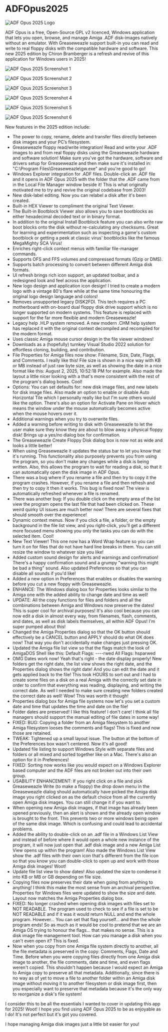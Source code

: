 # ADFOpus2025

![ADF Opus 2025 Logo](https://raw.githubusercontent.com/chironb/ADFOpus2025/refs/heads/main/ADF_Opus_2025_Logo.png?raw=true)

ADF Opus is a free, Open-Source GPL v2 licenced, Windows application that lets you open, browse, and manage Amiga .ADF disk-images natively without an emulator. With Greaseweazle support built-in you can read and write to real floppy disks with the compatible hardware and software. This new 2025 edition by Chiron Bramberger is a refresh and revive of this application for Windows users in 2025!

![ADF Opus 2025 Screenshot 1](https://raw.githubusercontent.com/chironb/ADFOpus2025/refs/heads/main/readme.png?raw=true)

![ADF Opus 2025 Screenshot 2](https://raw.githubusercontent.com/chironb/ADFOpus2025/refs/heads/main/readme2.png?raw=true)

![ADF Opus 2025 Screenshot 3](https://raw.githubusercontent.com/chironb/ADFOpus2025/refs/heads/main/readme3.png?raw=true)

![ADF Opus 2025 Screenshot 4](https://raw.githubusercontent.com/chironb/ADFOpus2025/refs/heads/main/readme4.png?raw=true)

![ADF Opus 2025 Screenshot 5](https://raw.githubusercontent.com/chironb/ADFOpus2025/refs/heads/main/readme5.png?raw=true)

![ADF Opus 2025 Screenshot 6](https://raw.githubusercontent.com/chironb/ADFOpus2025/refs/heads/main/readme6.png?raw=true)

New features in the 2025 edition include: 
- The power to copy, rename, delete and transfer files directly between disk images and your PC’s filesystem.
- Greaseweazle floppy read/write integration! Read and write your .ADF images to and from real floppy disks using the Greaseweazle hardware and software solution! Make sure you've got the hardware, software and drivers setup for Greaseweazle and then make sure it's installed in: "C:\Program Files\Greaseweazle\gw.exe" and you're good to go!
- Windows Explorer integration for .ADF files. Double-click an .ADF file and it opens in ADF Opus 2025 with the folder that the .ADF came from in the Local File Manager window beside it! This is what originally motivated me to try and revive the original codebase from 2003!
- New disk-label editing. Now you can relabel a disk after it's been created.
- Built-in HEX Viewer to compliment the original Text Viewer.
- The Built-in Bootblock Viewer also allows you to save bootblocks as either hexadecimal decoded text or in binary format.
- In addition to the original Install Bootblock feature you can also write raw boot blocks onto the disk without re-calculating any checksums. Great for learning and experimentation such as inspecting a game's custom bootblock or getting a peek at classic virus' bootblocks like the famous MegaMighty SCA Virus!
- Enriches right-click context menus with familiar file-manager commands.
- Supports OFS and FFS volumes and compressed formats (Gzip or DMS).
- Supports batch processing to convert between different Amiga disk formats. 
- UI refresh brings rich icon support, an updated toolbar, and a redesigned look and feel across the application.
- New logo design and application icon design! I tried to create a modern logo with a vintage 80's flare while at the same time honouring the original logo design language and colors!
- Removes unsupported legacy DISK2FDI. This tech requires a PC motherboard with on-board dual floppy disk drive support which is no longer supported on modern systems. This feature is replaced with support for the far more flexible and modern Greaseweazle!
- Legacy help .HLP system removed. A new modern .CHM help system has replaced it with the original context decompiled and recompiled for the modern format.
- Uses classic Amiga mouse cursor design in the file viewer windows!  
- Downloads as a (hopefully) turnkey Visual Studio 2022 solution for effortless cloning, building, and contribution.
- File Properties for Amiga files now show: Filename, Size, Date, Flags, and Comments. I really like this! File size is shown in a nice way with KB or MB instead of just raw byte size, as well as showing the date in a nice format like this: August 2, 2025, 10:52:18 PM for example. Also made the layout a little nicer looking with a that's more consistent with the rest of the program's dialog boxes. Cool!
- Options: You can set defaults for: new disk image files, and new labels for disk image files. Also made an option to enable or disable Auto Horizontal Tile which I personally really like but I'm sure others would like the option. There's also an option for Activate Pane on Hover which means the window under the mouse automatically becomes active when the mouse hovers over it. 
- Additional warnings when you try to overwrite files.
- Added a warning before writing to disk with Greaseweazle to let the user make sure they know they are about to blow away a physical floppy disk! Brings up a yes/no dialog box for confirmation.
- The Greaseweazle Create Floppy Disk dialog box is now not as wide and looks a little better!
- When using Greaseweazle it updates the status bar to let you know that it's running. This functionality also purposely prevents you from using the program, so you don't make any changes while a disk is being written. Also, this allows the program to wait for reading a disk, so that it can automatically open the disk image in ADF Opus. 
- There was a bug where if you rename a file and then try to copy it the program crashes. However, if you rename a file and then refresh and then try to copy it then it works. This bug is fixed now! The view is automatically refreshed whenever a file is renamed.
- There was another bug: If you double click on the empty area of the list view the program opens the last file that had been clicked on. These weird quirky UI issues are much better now! There are several fixes that should smooth over the experience!
- Dynamic context menus. Now if you click a file, a folder, or the empty background in the file list view, and you right-click, you'll get a different more focused menu showing you only the tasks you can do with the selected item. Cool!
- New Text Viewer! This one now has a Word Wrap feature so you can turn it on for files that do not have hard line breaks in them. You can still resize the window to whatever size you like!
- Added custom sound design for alerts and warnings and confirmation! There's a happy confirmation sound and a grumpy "warning this might be bad a thing" sound. Also updated Preferences so that you can disable all sounds if you'd like!
- Added a new option in Preferences that enables or disables the warning before you cut a new floppy with Greaseweazle.
- ENHANCE: The Windows dialog box for Properties looks similar to the Amiga one with the added ability to change date and time as well!
- UPDATE: All the copy functions for files and folders and all the combinations between Amiga and Windows now preserve the dates! This is super cool for archival purposes! It's also cool because you can now edit a disk in almost every way, from filenames, flash, comments, and dates, as well as disk labels themselves, all within ADF Opus! I'm super pumped about this!
- Changed the Amiga Properties dialog so that the OK button should effectively be a CANCEL button and APPLY should do what OK does now! That way you don't accidentally make changes just pressing OK.
- Updated the Amiga file list view so that the flags match the look of AmigaDOS Shell like this: Default Flags: ----rwed All Flags: hsparwed
- OMG Dates work now! Yeah that's right - the date display properly! New folders get the right date, the list view shows the right date, and the Properties dialog shows the right date! And you can edit the date and it gets applied back to the file! This took HOURS to sort out and I had to create some files on a disk on a real Amiga with the correctly set date in order to confirm that everything was reading, displaying, and writing the correct date. As well I needed to make sure creating new folders created the correct date as well! Wow! This was worth it though!
- Properties dialog box for Amiga file systems now let's you set a custom date and time that updates the time and date on the file!
- Folder dates are preserved! I like this feature! I don't care! I think all file managers should support the manual editing of file dates in some way!
- FIXED: BUG: Copying a folder from an Amiga filesystem to another Amiga filesystem looses the comments and flags! This is fixed and now those are retained.
- TWEAK: Tightened up a small layout issue. The button at the bottom of the Preferences box wasn't centered. Now it's all good!
- Updated file listing to support Windows Style with separate files and folders or all mixed and sorted together like on a Mac. There's also an option for it in Preferences!
- FIXED: Sorting now works like you would expect on a Windows Explorer based computer and the ADF files are not broken out into their own group.
- USABILITY ENHANCEMENT: If you right click on a file and pick Greaseweazle Write (to make a floppy) the drop down menu in the Greaseweazle dialog should automatically have picked the Amiga disk image you right clicked on as the default choice from all the currently open Amiga disk images. You can still change it if you want to.
- When opening new Amiga disk images, if that image has already been opened previously, then an alert is shown and the already open window is brought to the front. This prevents two or more windows being open of the same disk image. Which is confusing and could lead to accidental problems.
- Added the ability to double-click on an .adf file in a Windows List View and instead of before where it would open a whole new instance of the program, it will now just open that .adf disk image and a new Amiga List View opens up within the program! Also made the Windows List View show the .adf files with their own icon that's different from the file icon so that you know you can double-click to open up and work with those Amiga disk images! Woot!
- Update file list view to show dates! Also updated the size to condense it into KB or MB or GB depending on file size.
- Copying files now preserves their date when going from anything to anything! I think this make the most sense from an archival perspective. Properties for Windows files were updated to show the size and date. Layout now matches the Amiga Properties dialog box.
- FIXED: No longer crashed when opening disk images with files set to NOT READABLE. The program used to check to see if a file is set to be NOT READABLE and if it was it would return NULL and end the whole program. However... You can set that flag yourself... and then the whole program ends! So as much as it would be cool to pretend that we are an Amiga OS trying to honour the flags... that makes no sense. This is a disk image file management tool. How can you manage a disk when you can't even open it? This is fixed.
- Now when you copy from one Amiga file system directly to another, all the file metadata is preserved in the copy: Comments, Flags, Date and Time. Before when you were copying files directly from one Amiga disk image to another, the file comments, date and time, and even flags weren't copied. This shouldn't happen because I would expect an Amiga to Amiga copy to preserve all that metadata. Additionally, since there is no way as of yet to move a file to another folder within an Amiga disk image without moving it to another filesystem or disk image first, then you especially want to preserve that metadata because it's the only way to reorganize a disk's file system!

I consider this to be all the essentials I wanted to cover in updating this app for 2025! Woot! I hope you find using ADF Opus 2025 to be as enjoyable as I do! It's not perfect but it's got you covered.

I hope managing Amiga disk images just a little bit easier for you!
